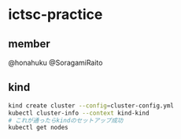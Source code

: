 # ictsc-practice

## member

@honahuku
@SoragamiRaito

## kind

```bash
kind create cluster --config=cluster-config.yml
kubectl cluster-info --context kind-kind
# これが通ったらkindのセットアップ成功
kubectl get nodes
```
